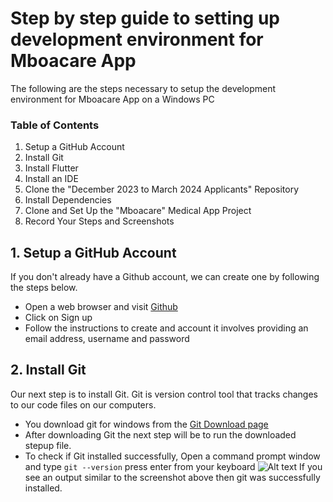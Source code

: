 # Step by step guide to setting up development environment for Mboacare App

The following are the steps necessary to setup the development environment for Mboacare App on a Windows PC

### Table of Contents
1. Setup a GitHub Account
2. Install Git
3. Install Flutter
4. Install an IDE
5. Clone the "December 2023 to March 2024 Applicants" Repository
6. Install Dependencies
7. Clone and Set Up the "Mboacare" Medical App Project
8. Record Your Steps and Screenshots

## 1. Setup a GitHub Account
If you don't already have a Github account, we can create one by following the steps below.
+ Open a web browser and visit [Github](https://github.com/)
+ Click on Sign up
+ Follow the instructions to create and account it involves providing an email address, username and password

## 2. Install Git 
Our next step is to install Git. Git is version control tool that tracks changes to our code files on our computers. 
+ You download git for windows from the [Git Download page](https://git-scm.com/downloads)
+ After downloading Git the next step will be to run the downloaded stepup file. 
+ To check if Git installed successfully, Open a command prompt window and type 
``` git --version ``` press enter from your keyboard
![Alt text](image.png)
If you see an output similar to the screenshot above then git was successfully installed.